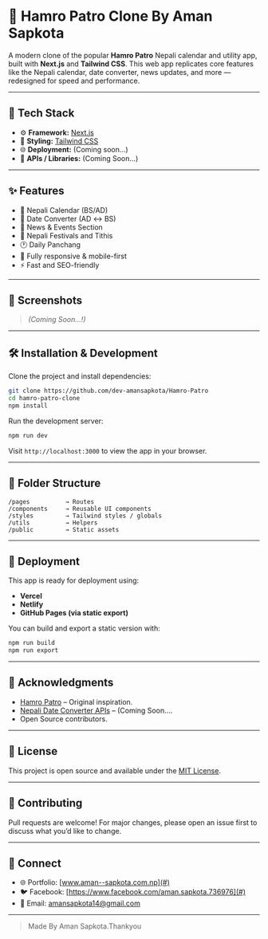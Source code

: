 
# 📅 Hamro Patro Clone By Aman Sapkota

A modern clone of the popular **Hamro Patro** Nepali calendar and utility app, built with **Next.js** and **Tailwind CSS**. This web app replicates core features like the Nepali calendar, date converter, news updates, and more — redesigned for speed and performance.

---

## 🚀 Tech Stack

- ⚙️ **Framework:** [Next.js](https://nextjs.org/)
- 🎨 **Styling:** [Tailwind CSS](https://tailwindcss.com/)
- 🌐 **Deployment:** (Coming soon...)
- 🔧 **APIs / Libraries:** (Coming Soon...)

---

## ✨ Features

- 📆 Nepali Calendar (BS/AD)
- 🔁 Date Converter (AD ↔ BS)
- 📰 News & Events Section
- 🌙 Nepali Festivals and Tithis
- 🕐 Daily Panchang
- 🎯 Fully responsive & mobile-first
- ⚡ Fast and SEO-friendly

---

## 📸 Screenshots

> _(Coming Soon...!)_

---

## 🛠️ Installation & Development

Clone the project and install dependencies:

```bash
git clone https://github.com/dev-amansapkota/Hamro-Patro
cd hamro-patro-clone
npm install
```

Run the development server:

```bash
npm run dev
```

Visit `http://localhost:3000` to view the app in your browser.

---

## 🧱 Folder Structure

```
/pages          → Routes
/components     → Reusable UI components
/styles         → Tailwind styles / globals
/utils          → Helpers 
/public         → Static assets
```

---

## 🚀 Deployment

This app is ready for deployment using:

- **Vercel**
- **Netlify**
- **GitHub Pages (via static export)**

You can build and export a static version with:

```bash
npm run build
npm run export
```

---

## 🙏 Acknowledgments

- [Hamro Patro](https://www.hamropatro.com/) – Original inspiration.
- [Nepali Date Converter APIs](#) – (Coming Soon....
- Open Source contributors.

---

## 📄 License

This project is open source and available under the [MIT License](LICENSE).

---

## 🤝 Contributing

Pull requests are welcome! For major changes, please open an issue first to discuss what you’d like to change.

---

## 🔗 Connect

- 🌐 Portfolio: [www.aman--sapkota.com.np](#)
- 🐦 Facebook: [https://www.facebook.com/aman.sapkota.736976](#)
- 📧 Email: amansapkota14@gmail.com

---

> Made By Aman Sapkota.Thankyou
